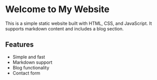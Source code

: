 # Welcome to My Website

This is a simple static website built with HTML, CSS, and JavaScript. It supports markdown content and includes a blog section.

## Features

- Simple and fast
- Markdown support
- Blog functionality
- Contact form 